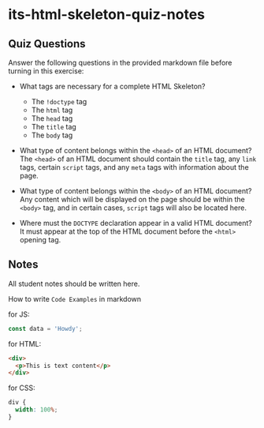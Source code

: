 # its-html-skeleton-quiz-notes

## Quiz Questions

Answer the following questions in the provided markdown file before turning in this exercise:

- What tags are necessary for a complete HTML Skeleton?

  - The `!doctype` tag
  - The `html` tag
  - The `head` tag
  - The `title` tag
  - The `body` tag

- What type of content belongs within the `<head>` of an HTML document?
  The `<head>` of an HTML document should contain the `title` tag, any `link` tags, certain `script` tags, and any `meta` tags with information about the page.

- What type of content belongs within the `<body>` of an HTML document?
  Any content which will be displayed on the page should be within the `<body>` tag, and in certain cases, `script` tags will also be located here.

- Where must the `DOCTYPE` declaration appear in a valid HTML document?
  It must appear at the top of the HTML document before the `<html>` opening tag.


## Notes

All student notes should be written here.

How to write `Code Examples` in markdown

for JS:

```javascript
const data = 'Howdy';
```

for HTML:

```html
<div>
  <p>This is text content</p>
</div>
```

for CSS:

```css
div {
  width: 100%;
}
```
